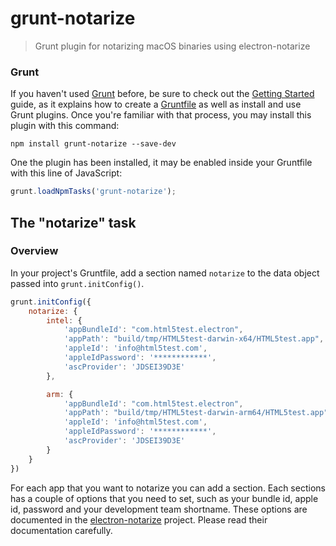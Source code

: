 # grunt-notarize

> Grunt plugin for notarizing macOS binaries using electron-notarize

### Grunt
If you haven't used [Grunt](http://gruntjs.com/) before, be sure to check out the [Getting Started](http://gruntjs.com/getting-started) guide, as it explains how to create a [Gruntfile](http://gruntjs.com/sample-gruntfile) as well as install and use Grunt plugins. Once you're familiar with that process, you may install this plugin with this command:

```shell
npm install grunt-notarize --save-dev
```

One the plugin has been installed, it may be enabled inside your Gruntfile with this line of JavaScript:

```js
grunt.loadNpmTasks('grunt-notarize');
```

## The "notarize" task

### Overview
In your project's Gruntfile, add a section named `notarize` to the data object passed into `grunt.initConfig()`.

```js
grunt.initConfig({
    notarize: {
        intel: {
            'appBundleId': "com.html5test.electron",
            'appPath': "build/tmp/HTML5test-darwin-x64/HTML5test.app",
            'appleId': 'info@html5test.com',
            'appleIdPassword': '************',
            'ascProvider': 'JDSEI39D3E'
        },

        arm: {
            'appBundleId': "com.html5test.electron",
            'appPath': "build/tmp/HTML5test-darwin-arm64/HTML5test.app",
            'appleId': 'info@html5test.com',
            'appleIdPassword': '************',
            'ascProvider': 'JDSEI39D3E'
        }
    }
})
```

For each app that you want to notarize you can add a section. Each sections has a couple of options that you need to set, such as your bundle id, apple id, password and your development team shortname. These options are documented in the [electron-notarize](https://github.com/electron/electron-notarize) project. Please read their documentation carefully. 
